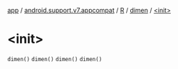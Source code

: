[app](../../../index.md) / [android.support.v7.appcompat](../../index.md) / [R](../index.md) / [dimen](index.md) / [&lt;init&gt;](.)

# &lt;init&gt;

`dimen()`
`dimen()`
`dimen()`
`dimen()`